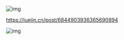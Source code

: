 ![img](https://p3-juejin.byteimg.com/tos-cn-i-k3u1fbpfcp/84d8810caa3349e989a3a6c1de44f52a~tplv-k3u1fbpfcp-watermark.awebp)

https://juejin.cn/post/6844903936365690894

![img](https://p1-jj.byteimg.com/tos-cn-i-t2oaga2asx/gold-user-assets/2019/5/7/16a900cb6edae35b~tplv-t2oaga2asx-watermark.awebp)